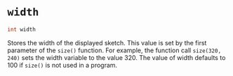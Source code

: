 # `width`

```dart
int width
```

Stores the width of the displayed sketch.
This value is set by the first parameter of the `size()` function.
For example, the function call `size(320, 240)` sets the width variable to the value 320.
The value of width defaults to 100 if `size()` is not used in a program.
